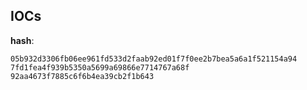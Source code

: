 
## IOCs

__hash__:

```text
05b932d3306fb06ee961fd533d2faab92ed01f7f0ee2b7bea5a6a1f521154a94
7fd1fea4f939b5350a5699a69866e7714767a68f
92aa4673f7885c6f6b4ea39cb2f1b643
```